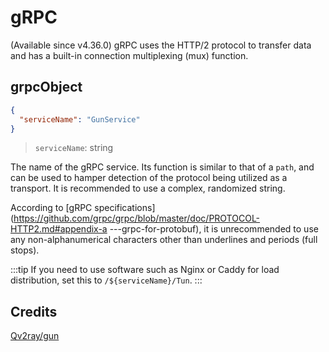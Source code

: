 # gRPC

(Available since v4.36.0) gRPC uses the HTTP/2 protocol to transfer data and has a built-in connection multiplexing (mux) function.

## grpcObject

```json
{
  "serviceName": "GunService"
}
```

> `serviceName`: string

The name of the gRPC service. Its function is similar to that of a `path`, and can be used to hamper detection of the protocol being utilized as a transport. It is recommended to use a complex, randomized string.

According to [gRPC specifications](https://github.com/grpc/grpc/blob/master/doc/PROTOCOL-HTTP2.md#appendix-a ---grpc-for-protobuf), it is unrecommended to use any non-alphanumerical characters other than underlines and periods (full stops).

:::tip
If you need to use software such as Nginx or Caddy for load distribution, set this to `/${serviceName}/Tun`.
:::

## Credits

[Qv2ray/gun](https://github.com/Qv2ray/gun)
